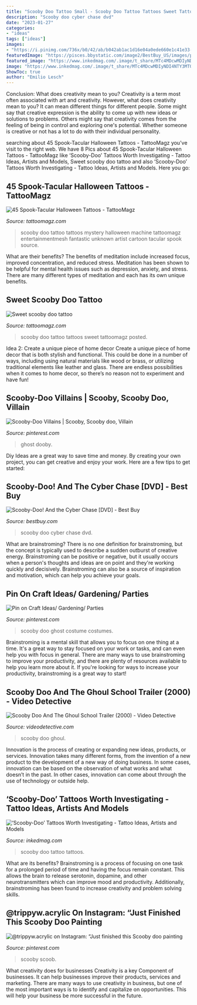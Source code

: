 ```yaml
---
title: "Scooby Doo Tattoo Small - Scooby Doo Tattoo Tattoos Sweet Tattoomagz Posted"
description: "Scooby doo cyber chase dvd"
date: "2023-01-27"
categories:
- "ideas"
tags: ["ideas"]
images:
- "https://i.pinimg.com/736x/b0/42/ab/b042ab1ac1d16e04a0ede660e1c41e33--scooby-doo-knight.jpg"
featuredImage: "https://pisces.bbystatic.com/image2/BestBuy_US/images/products/1411/14115352_so.jpg"
featured_image: "https://www.inkedmag.com/.image/t_share/MTc4MDcwMDIyNDI4NTY3MTQ5/new-project.png"
image: "https://www.inkedmag.com/.image/t_share/MTc4MDcwMDIyNDI4NTY3MTQ5/new-project.png"
ShowToc: true
author: "Emilio Lesch"
---
```



Conclusion: What does creativity mean to you?
Creativity is a term most often associated with art and creativity. However, what does creativity mean to you? It can mean different things for different people. Some might say that creative expression is the ability to come up with new ideas or solutions to problems. Others might say that creativity comes from the feeling of being in control and exploring one's potential. Whether someone is creative or not has a lot to do with their individual personality.

	

		
searching about 45 Spook-Tacular Halloween Tattoos - TattooMagz you've visit to the right web. We have 8 Pics about 45 Spook-Tacular Halloween Tattoos - TattooMagz like ‘Scooby-Doo’ Tattoos Worth Investigating - Tattoo Ideas, Artists and Models, Sweet scooby doo tattoo and also ‘Scooby-Doo’ Tattoos Worth Investigating - Tattoo Ideas, Artists and Models. Here you go:
		
    
## 45 Spook-Tacular Halloween Tattoos - TattooMagz

<img loading=lazy src="http://tattoomagz.com/wp-content/uploads/scooby-doo-halloween-tattoo.jpg" onerror="this.onerror=null;this.src='https://tse1.mm.bing.net/th?id=OIP.8-9S4Tjvx62obpPy6KKPNwHaHa&amp;pid=15.1';" alt="45 Spook-Tacular Halloween Tattoos - TattooMagz">

_Source: tattoomagz.com_

>scooby doo tattoo tattoos mystery halloween machine tattoomagz entertainmentmesh fantastic unknown artist cartoon tacular spook source. 

	

What are their benefits?
The benefits of meditation include increased focus, improved concentration, and reduced stress. Meditation has been shown to be helpful for mental health issues such as depression, anxiety, and stress. There are many different types of meditation and each has its own unique benefits.

    
## Sweet Scooby Doo Tattoo

<img loading=lazy src="http://tattoomagz.com/wp-content/uploads/Sweet-scooby-doo-tattoo-900x675.jpg" onerror="this.onerror=null;this.src='https://tse1.mm.bing.net/th?id=OIP.ZvNgv1zXbwL05ejXpUQIQgHaFj&amp;pid=15.1';" alt="Sweet scooby doo tattoo">

_Source: tattoomagz.com_

>scooby doo tattoo tattoos sweet tattoomagz posted. 

	

Idea 2: Create a unique piece of home decor
Create a unique piece of home decor that is both stylish and functional. This could be done in a number of ways, including using natural materials like wood or brass, or utilizing traditional elements like leather and glass. There are endless possibilities when it comes to home decor, so there’s no reason not to experiment and have fun!

    
## Scooby-Doo Villains | Scooby, Scooby Doo, Villain

<img loading=lazy src="https://i.pinimg.com/736x/b0/42/ab/b042ab1ac1d16e04a0ede660e1c41e33--scooby-doo-knight.jpg" onerror="this.onerror=null;this.src='https://tse1.mm.bing.net/th?id=OIP.gEPIn1UIYsfj4ivF1YV_dgHaFj&amp;pid=15.1';" alt="Scooby-Doo Villains | Scooby, Scooby doo, Villain">

_Source: pinterest.com_

>ghost dooby. 

	

Diy Ideas are a great way to save time and money. By creating your own project, you can get creative and enjoy your work. Here are a few tips to get started: 

    
## Scooby-Doo! And The Cyber Chase [DVD] - Best Buy

<img loading=lazy src="https://pisces.bbystatic.com/image2/BestBuy_US/images/products/1411/14115352_so.jpg" onerror="this.onerror=null;this.src='https://tse1.mm.bing.net/th?id=OIP.0bfPPSmVGM7WAJQWtyz75AHaKl&amp;pid=15.1';" alt="Scooby-Doo! And the Cyber Chase [DVD] - Best Buy">

_Source: bestbuy.com_

>scooby doo cyber chase dvd. 

	

What are brainstroming?
There is no one definition for brainstroming, but the concept is typically used to describe a sudden outburst of creative energy. Brainstroming can be positive or negative, but it usually occurs when a person's thoughts and ideas are on point and they're working quickly and decisively. Brainstroming can also be a source of inspiration and motivation, which can help you achieve your goals.

    
## Pin On Craft Ideas/ Gardening/ Parties

<img loading=lazy src="https://i.pinimg.com/736x/ed/8b/32/ed8b3241274831afc793cc99e492fef3--scooby-doo-costumes-ghost-costumes.jpg" onerror="this.onerror=null;this.src='https://tse4.mm.bing.net/th?id=OIP.RkxZWP4kk4De-x85ls79SAEsDH&amp;pid=15.1';" alt="Pin on Craft Ideas/ Gardening/ Parties">

_Source: pinterest.com_

>scooby doo ghost costume costumes. 

	

Brainstroming is a mental skill that allows you to focus on one thing at a time. It's a great way to stay focused on your work or tasks, and can even help you with focus in general. There are many ways to use brainstroming to improve your productivity, and there are plenty of resources available to help you learn more about it. If you're looking for ways to increase your productivity, brainstroming is a great way to start!

    
## Scooby Doo And The Ghoul School Trailer (2000) - Video Detective

<img loading=lazy src="https://content.internetvideoarchive.com/content/photos/457/222241_005.jpg" onerror="this.onerror=null;this.src='https://tse2.mm.bing.net/th?id=OIP.yYHkmhyFqZKIPkhAs2TS3gHaFj&amp;pid=15.1';" alt="Scooby Doo And The Ghoul School Trailer (2000) - Video Detective">

_Source: videodetective.com_

>scooby doo ghoul. 

	

Innovation is the process of creating or expanding new ideas, products, or services. Innovation takes many different forms, from the invention of a new product to the development of a new way of doing business. In some cases, innovation can be based on the observation of what works and what doesn’t in the past. In other cases, innovation can come about through the use of technology or outside help.

    
## ‘Scooby-Doo’ Tattoos Worth Investigating - Tattoo Ideas, Artists And Models

<img loading=lazy src="https://www.inkedmag.com/.image/t_share/MTc4MDcwMDIyNDI4NTY3MTQ5/new-project.png" onerror="this.onerror=null;this.src='https://tse3.mm.bing.net/th?id=OIP.pw4xXF9HwGxnpgaRX_B5NQHaD4&amp;pid=15.1';" alt="‘Scooby-Doo’ Tattoos Worth Investigating - Tattoo Ideas, Artists and Models">

_Source: inkedmag.com_

>scooby doo tattoo tattoos. 

	

What are its benefits?
Brainstroming is a process of focusing on one task for a prolonged period of time and having the focus remain constant. This allows the brain to release serotonin, dopamine, and other neurotransmitters which can improve mood and productivity. Additionally, brainstroming has been found to increase creativity and problem solving skills.

    
## @trippyw.acrylic On Instagram: “Just Finished This Scooby Doo Painting

<img loading=lazy src="https://i.pinimg.com/736x/9d/c5/95/9dc5951af0876776fb19406b51747930.jpg" onerror="this.onerror=null;this.src='https://tse2.mm.bing.net/th?id=OIP.bgOwli-pL92HDZnobSwOgQHaJP&amp;pid=15.1';" alt="@trippyw.acrylic on Instagram: “Just finished this Scooby doo painting">

_Source: pinterest.com_

>scooby scoob. 

	

What creativity does for businesses
Creativity is a key Component of businesses. It can help businesses improve their products, services and marketing. There are many ways to use creativity in business, but one of the most important ways is to identify and capitalize on opportunities. This will help your business be more successful in the future.

